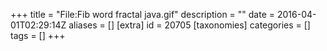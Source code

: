 +++
title = "File:Fib word fractal java.gif"
description = ""
date = 2016-04-01T02:29:14Z
aliases = []
[extra]
id = 20705
[taxonomies]
categories = []
tags = []
+++


